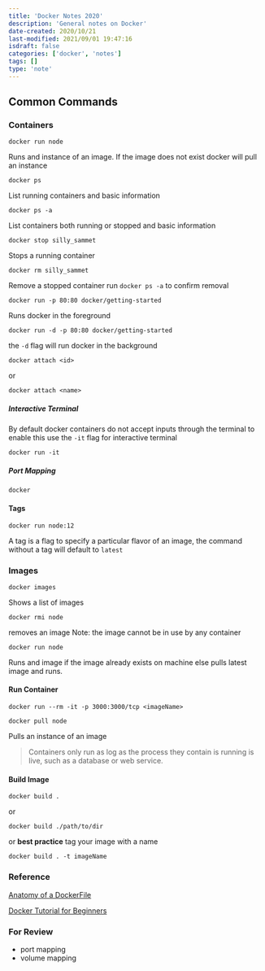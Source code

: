 ```yaml
---
title: 'Docker Notes 2020'
description: 'General notes on Docker'
date-created: 2020/10/21
last-modified: 2021/09/01 19:47:16
isdraft: false
categories: ['docker', 'notes']
tags: []
type: 'note'
---
```


## Common Commands

### Containers

```shell
docker run node
```

Runs and instance of an image. If the image does not exist docker will pull an instance

```shell
docker ps
```

List running containers and basic information

```shell
docker ps -a
```

List containers both running or stopped and basic information

```shell
docker stop silly_sammet
```

Stops a running container

```shell
docker rm silly_sammet
```

Remove a stopped container run `docker ps -a` to confirm removal

```shell
docker run -p 80:80 docker/getting-started
```

Runs docker in the foreground

```shell
docker run -d -p 80:80 docker/getting-started
```

the `-d` flag will run docker in the background

```shell
docker attach <id>
```

or

```shell
docker attach <name>
```

##### Interactive Terminal

By default docker containers do not accept inputs through the terminal to enable this use the `-it` flag for interactive terminal

```shell
docker run -it
```

##### Port Mapping

```shell
docker
```

#### Tags

```shell
docker run node:12
```

A tag is a flag to specify a particular flavor of an image, the command without a tag will default to `latest`

### Images

```shell
docker images
```

Shows a list of images

```shell
docker rmi node
```

removes an image Note: the image cannot be in use by any container

```shell
docker run node
```

Runs and image if the image already exists on machine else pulls latest image and runs.

#### Run Container

```shell
docker run --rm -it -p 3000:3000/tcp <imageName>
```

```shell
docker pull node
```

Pulls an instance of an image

> Containers only run as log as the process they contain is running is live, such as a database or web service.

#### Build Image

```shell
docker build .
```

or

```shell
docker build ./path/to/dir
```

or **best practice** tag your image with a name

```shell
docker build . -t imageName
```

### Reference

[Anatomy of a DockerFile](https://gist.github.com/adamveld12/4815792fadf119ef41bd)

[Docker Tutorial for Beginners](https://www.youtube.com/watch?v=fqMOX6JJhGo)

### For Review

- port mapping
- volume mapping
